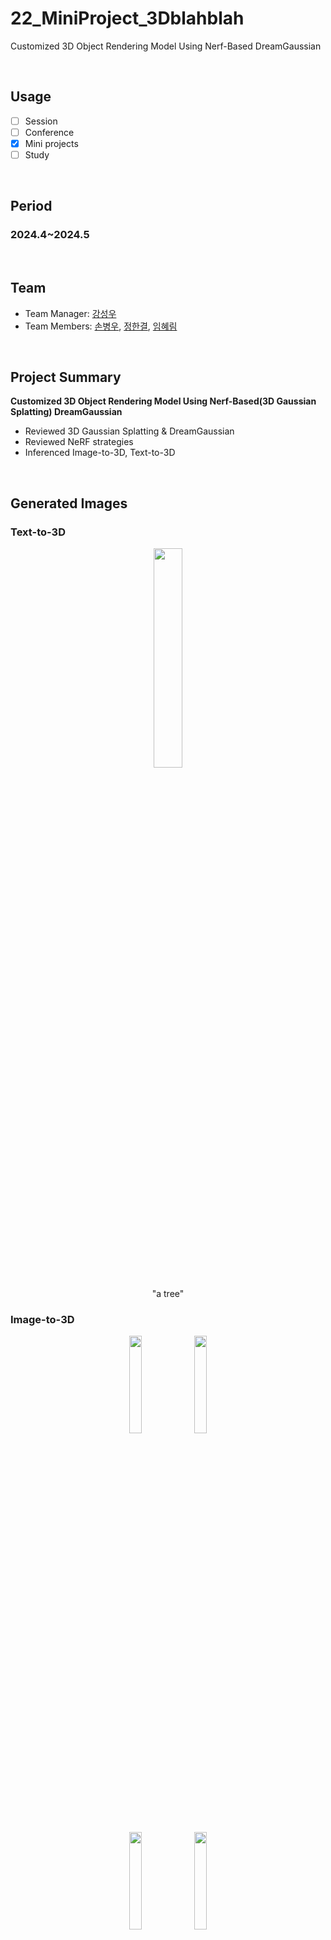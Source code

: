 # 22_MiniProject_3Dblahblah
Customized 3D Object Rendering Model Using Nerf-Based DreamGaussian

</br>

## Usage
- [ ] Session
- [ ] Conference
- [X] Mini projects
- [ ] Study

<br/>

## Period
### 2024.4~2024.5

<br/>

## Team
- Team Manager: [강성우](https://github.com/KSW-KSM)
- Team Members: [손병우](https://github.com/ceginer), [정한결](https://github.com/kmuhan), [임혜림](https://github.com/yomilimi)

<br/>

## Project Summary
**Customized 3D Object Rendering Model Using Nerf-Based(3D Gaussian Splatting) DreamGaussian**
- Reviewed 3D Gaussian Splatting & DreamGaussian
- Reviewed NeRF strategies
- Inferenced Image-to-3D, Text-to-3D
  
<br/>

## Generated Images

### Text-to-3D
<p align="center">
 <img src="https://github.com/BOAZ-bigdata/22_MiniProject_3Dblahblah/assets/66053034/29822454-8395-4a35-a1bb-357cb6a54091" width="30%"/>
</p>
<p align="center">
  "a tree"
</p>

### Image-to-3D
<p align="center">
 <img src="https://github.com/BOAZ-bigdata/22_MiniProject_3Dblahblah/assets/66053034/14f1193e-fd7d-4f5c-ab64-a82c79cfa24b" width="20%"/>
 <img src="https://github.com/BOAZ-bigdata/22_MiniProject_3Dblahblah/assets/66053034/c33ec4de-2813-40f2-882f-c5872c7946ad" width="20%"/>
</p>
<p align="center">
 <img src="https://github.com/BOAZ-bigdata/22_MiniProject_3Dblahblah/assets/66053034/ef32976a-32c8-47a7-bc55-59ba6101cf26" width="20%"/>
 <img src="https://github.com/BOAZ-bigdata/22_MiniProject_3Dblahblah/assets/66053034/56767bcf-7f03-4bb2-90b9-a78e22660546" width="20%"/>
</p>

<br/><br/>
